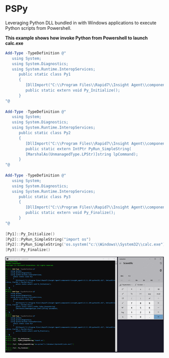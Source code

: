 # PSPy
Leveraging Python DLL bundled in with Windows applications to execute Python scripts from Powershell.

**This example shows how invoke Python from Powershell to launch calc.exe**

```powershell
Add-Type -TypeDefinition @"
   using System;
   using System.Diagnostics;
   using System.Runtime.InteropServices;
      public static class Py1
      {
         [DllImport("C:\\Program Files\\Rapid7\\Insight Agent\\components\\insight_agent\\3.3.1.20\\python311.dll", SetLastError=true, CharSet = CharSet.Ansi)]
         public static extern void Py_Initialize();
      }
"@

Add-Type -TypeDefinition @"
   using System;
   using System.Diagnostics;
   using System.Runtime.InteropServices;
      public static class Py2
      {
         [DllImport("C:\\Program Files\\Rapid7\\Insight Agent\\components\\insight_agent\\3.3.1.20\\python311.dll", SetLastError=true, CharSet = CharSet.Ansi)]
         public static extern IntPtr PyRun_SimpleString(
         [MarshalAs(UnmanagedType.LPStr)]string lpCommand);
      }
"@

Add-Type -TypeDefinition @"
   using System;
   using System.Diagnostics;
   using System.Runtime.InteropServices;
      public static class Py3
      {
         [DllImport("C:\\Program Files\\Rapid7\\Insight Agent\\components\\insight_agent\\3.3.1.20\\python311.dll", SetLastError=true, CharSet = CharSet.Ansi)]
         public static extern void Py_Finalize();
      }
"@

[Py1]::Py_Initialize()
[Py2]::PyRun_SimpleString("import os")
[Py2]::PyRun_SimpleString('os.system("c:\\Windows\\System32\\calc.exe")')
[Py3]::Py_Finalize()
```

![alt text](https://github.com/billchaison/PSPy/raw/main/pspy.png)
